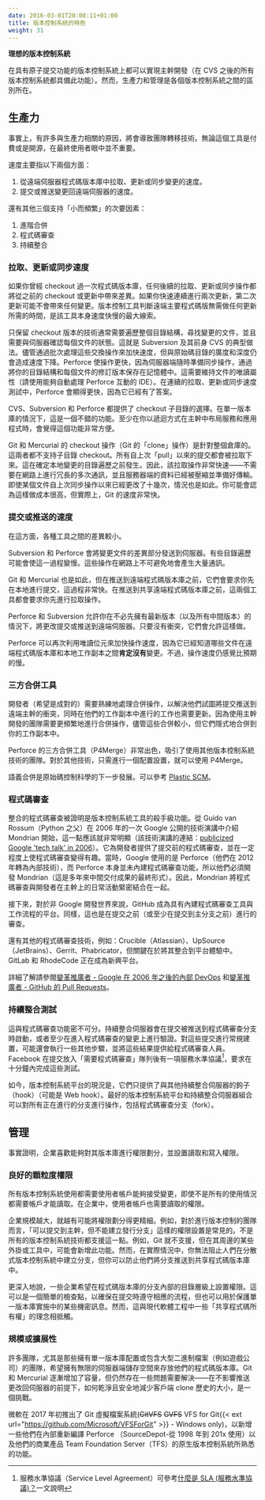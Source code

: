 ```yaml
---
date: 2016-03-01T20:08:11+01:00
title: 版本控制系統的特色
weight: 31
---
```


<!--
**Desirable VCS features, that is**

To great degree, Trunk-Based Development is possible on any Version Control System (VCS) that does atomic commits (spoiler: all do 
that came after CVS).  Productivity and governance are what divides them, though.
-->

**理想的版本控制系統**

在具有原子提交功能的版本控制系統上都可以實現主幹開發（在 CVS 之後的所有版本控制系統都具備此功能）。然而，生產力和管理是各個版本控制系統之間的區別所在。

<!--
## Productivity

It turns out there are many 
productivity related reasons that teams quit one technology and go to another. It does not matter whether the tool is a commercial
or an open source one. At least to its end users it does not.

By speed we mean two things primarily:

1. The speed at which we can pull/update/sync changes out of a remote server repository
2. The speed at which we can commit/push changes back to that remote server

And three other secondary things that support little and often:

1. Advanced Merging
2. Code Review
3. Continuous Integration
-->

## 生產力

事實上，有許多與生產力相關的原因，將會導致團隊轉移技術。無論這個工具是付費或是開源，在最終使用者眼中並不重要。

速度主要指以下兩個方面：

1. 從遠端伺服器程式碼版本庫中拉取、更新或同步變更的速度。
2. 提交或推送變更回遠端伺服器的速度。

還有其他三個支持「小而頻繁」的次要因素：

1. 進階合併
2. 程式碼審查
3. 持續整合

<!--
### Pull/update/sync speed

If you have at least once done a checkout of the source of the project, any subsequent pull/update/sync is going to bring down 
differences from the previous checkout or update.  If you do two updates back to back quickly, the second one is likely to bring 
down nothing.  The time taken for the version control tool to determine that nothing is due from the remote main 
repository is the biggest clue as to how intrinsically fast it is. 

Technologies that only keep head revision on the checkout, ordinarily have to walk the entire directory structure 
looking for changed files and do handshaking to the server for each one. That is definitely Subversion and its predecessor CVS. 
Batching of those exchanges speeds it up, but there is still a slowdown related to the breadth and depth of the source
tree. Perforce makes the operation faster because the server-side is poised for the sync operation at all times, by 
keeping your tree and which revision you have for each file in RAM. It does this at the cost of maintaining read-only
bits for files (be sure and use an IDE that silently handles the Perforce interactions). Perforce can effectively be much
faster for this back-to-back pull/update/sync test of speed because it kinda already knows the answer to the question.

CVS, Subversion and Perforce offer you the choice of checking out a subdirectory. In a monorepo situation, you would 
consider that a nice feature. At least if you've recursively laid out services and applications within the trunk.

Git and Mercurial have a single point of checkout (Git's 'clone' operation) for the whole repository.  There are no sub-directory checkouts 
for these two. All commits since that 
last 'pull' will be pulled down. This happens before the directory walk to determine what has changed locally. As such, that 
pull operation if very fast - there's no chit chat over the wire things, and the stuff on the server-side was already 
zipped and pretty much ready for transfer. This will be the case even for situations where a particular 
file has been changed a dozen times since you last pulled it down via a sync operation.  You might think 
this is costly, but in practice, Git is incredibly fast.
-->

### 拉取、更新或同步速度

如果你曾經 checkout 過一次程式碼版本庫，任何後續的拉取、更新或同步操作都將從之前的 checkout 或更新中帶來差異。如果你快速連續進行兩次更新，第二次更新可能不會帶來任何變更。版本控制工具判斷遠端主要程式碼版無需做任何更新所需的時間，是該工具本身速度快慢的最大線索。

只保留 checkout 版本的技術通常需要遍歷整個目錄結構，尋找變更的文件，並且需要與伺服器確認每個文件的狀態。這就是 Subversion 及其前身 CVS 的典型做法。儘管通過批次處理這些交換操作來加快速度，但與原始碼目錄的廣度和深度仍會造成速度下降。Perforce 使操作更快，因為伺服器端隨時準備同步操作，通過將你的目錄結構和每個文件的修訂版本保存在記憶體中。這需要維持文件的唯讀屬性（請使用能夠自動處理 Perforce 互動的 IDE）。在連續的拉取、更新或同步速度測試中，Perforce 會顯得更快，因為它已經有了答案。

CVS、Subversion 和 Perforce 都提供了 checkout 子目錄的選擇。在單一版本庫的情況下，這是一個不錯的功能。至少在你以遞迴方式在主幹中布局服務和應用程式時，會覺得這個功能非常方便。

Git 和 Mercurial 的 checkout 操作（Git 的「clone」操作）是針對整個倉庫的。這兩者都不支持子目錄 checkout。所有自上次「pull」以來的提交都會被拉取下來。這在確定本地變更的目錄遍歷之前發生。因此，該拉取操作非常快速——不需要在網路上進行冗長的多次通訊，並且服務器端的資料已經被壓縮並準備好傳輸。即使某個文件自上次同步操作以來已經更改了十幾次，情況也是如此。你可能會認為這樣做成本很高，但實際上，Git 的速度非常快。

<!--
### Commit/push speed

Things are more equal here between the tools we highlight as viable.  

Subversion and Perforce send up deltas of changed files to the server. Some directory walking can slow this down. There 
is inevitably a lot of chit-chat on the wire for these operations. 

Git and Mercurial do the same, but before you push to the remote repo it will make you commit locally which is incredibly 
fast. Before you push to the shared remote repository, these two will make you pull first.  

Perforce and Subversion will allow you to commit/push changes to the remote, without necessarily having the latest versions (and 
incidentally all the intervening ones) locally first.  It will only allow that if there was no clash on the lines changed.

Perforce can cheat again, but taking advantage of the read-only bit, and therefore already knows which files definitely 
have **not** changed between the remote main repo and local working copy. It still feels slower than it should be, though.  
-->

### 提交或推送的速度

在這方面，各種工具之間的差異較小。

Subversion 和 Perforce 會將變更文件的差異部分發送到伺服器。有些目錄遍歷可能會使這一過程變慢。這些操作在網路上不可避免地會產生大量通訊。

Git 和 Mercurial 也是如此，但在推送到遠端程式碼版本庫之前，它們會要求你先在本地進行提交，這過程非常快。在推送到共享遠端程式碼版本庫之前，這兩個工具都會要求你先進行拉取操作。

Perforce 和 Subversion 允許你在不必先擁有最新版本（以及所有中間版本）的情況下，將更改提交或推送到遠端伺服器。只要沒有衝突，它們會允許這樣做。

Perforce 可以再次利用唯讀位元來加快操作速度，因為它已經知道哪些文件在遠端程式碼版本庫和本地工作副本之間**肯定沒有**變更。不過，操作速度仍感覺比預期的慢。
<!--
### Three-way merge tools

Developers (hopefully in pairs) are going to have to become skilled in arbitrating over merges for the commits they 
are trying to promote to the remote trunk, as well as the changes they are updating from that it in the case that they 
have work in progress in their working-copy. Trunk-Based Development teams, you see, are merging more often. Albeit 
those are smaller merges, and they are implicitly merged to your working copy.

Perforce's three-way merge tool (P4Merge) is good enough on its own to be attractive to teams using other VCS 
technologies. For those other technologies, P4Merge  is just a config setting away from being usable.  

Semantic merge is the next step up in the science of source-control. See [Plastic SCM](/vcs-choices/index.html#plasticscm).
-->

### 三方合併工具

開發者（希望是成對的）需要熟練地處理合併操作，以解決他們試圖將提交推送到遠端主幹的衝突，同時在他們的工作副本中進行的工作也需要更新。因為使用主幹開發的團隊需要更頻繁地進行合併操作，儘管這些合併較小，但它們隱式地合併到你的工作副本中。

Perforce 的三方合併工具（P4Merge）非常出色，吸引了使用其他版本控制系統技術的團隊。對於其他技術，只需進行一個配置設置，就可以使用 P4Merge。

語義合併是原始碼控制科學的下一步發展。可以參考 [Plastic SCM](/vcs-choices/index.html#plasticscm)。

<!--
### Code Review

Integrated code review turned out to to be the killer feature of VCS tools. This should have been clear from the moment Mondrian
was unveiled by Guido van Rossum (Mr. Python) in a [publicized Google 'tech talk' in 2006](https://www.youtube.com/watch?v=sMql3Di4Kgc). It delivered pre-commit
code reviews to developers and gamified the activity of code review to some degree. Google was
using Perforce back then (they changed to an in-house technology in 2012), and it did not have code review built in, so 
they had to make Mondrian (which was the final form of years of intermediate deliverables for the same). Thus
Mondrian being created tightly coupled code review to the hourly activities of developers on the trunk. 

GitHub (not Git) was next for the non-Google dev world with a built-in code-review tool (and workflow). Again this was 
effectively pre-commit - or at least commit to the main.

There were (and are) other technologies for code review such as Crucible (Atlassian), UpSource (JetBrains), Gerrit, 
Phabricator, but integration into a platform experience is key.  GitLab and RhodeCode are emerging platforms.

Read more in [Game Changers - Google's Mondrian](/game-changers/#googles-internal-devops-2006-onwards) and 
[Game Changers - GitHub's Pull Requests](/game-changers/#githubs-entire-initial-platform-2008).
-->

### 程式碼審查

整合的程式碼審查被證明是版本控制系統工具的殺手級功能。從 Guido van Rossum（Python 之父）在 2006 年的一次 Google 公開的技術演講中介紹 Mondrian 開始，這一點應該就非常明顯（該技術演講的連結：[publicized Google 'tech talk' in 2006](https://www.youtube.com/watch?v=sMql3Di4Kgc)）。它為開發者提供了提交前的程式碼審查，並在一定程度上使程式碼審查變得有趣。當時，Google 使用的是 Perforce（他們在 2012 年轉為內部技術），而 Perforce 本身並未內建程式碼審查功能，所以他們必須開發 Mondrian（這是多年來中間交付成果的最終形式）。因此，Mondrian 將程式碼審查與開發者在主幹上的日常活動緊密結合在一起。

接下來，對於非 Google 開發世界來說，GitHub 成為具有內建程式碼審查工具與工作流程的平台。同樣，這也是在提交之前（或至少在提交到主分支之前）進行的審查。

還有其他的程式碼審查技術，例如：Crucible（Atlassian）、UpSource（JetBrains）、Gerrit、Phabricator，但關鍵在於將其整合到平台體驗中。GitLab 和 RhodeCode 正在成為新興平台。

詳細了解請參閱[變革推廣者 - Google 在 2006 年之後的內部 DevOps](/game-changers/index.html#googles-internal-devops-2006-onwards) 和[變革推廣者 - GitHub 的 Pull Requests](/game-changers/index.html#githubs-entire-initial-platform-2008)。

<!--
### Continuous Integration testing

This goes hand in hand with the Code Review capability. CI Servers kick in for commits are pushed up code review branches, 
or at least against change sets that are entering code review and validate them. The regular build, and maybe some 
additional steps are executed against them and the results of those made available to code reviewers, Facebook has a 
Service Level Agreement to have those complete ten minutes after the commit has been placed in the 'needs code review'
queue.

The reality of VCS platforms today is that they only provided hooks (web-hooks most likely) into other CI servers. The
best combinations of VCS platform and CI server do so for any of the branches in play, including code-review branches 
(forks).
-->

### 持續整合測試

這與程式碼審查功能密不可分。持續整合伺服器會在提交被推送到程式碼審查分支時啟動，或者至少在進入程式碼審查的變更上進行驗證。對這些提交進行常規建置，可能還會執行一些其他步驟，並將這些結果提供給程式碼審查人員。Facebook 在提交放入「需要程式碼審查」隊列後有一項服務水準協議[^sla]，要求在十分鐘內完成這些測試。

如今，版本控制系統平台的現況是，它們只提供了與其他持續整合伺服器的鉤子（hook）（可能是 Web hook）。最好的版本控制系統平台和持續整合伺服器組合可以對所有正在進行的分支進行操作，包括程式碼審查分支（fork）。

[^sla]: 服務水準協議（Service Level Agreement）可參考[什麼是 SLA (服務水準協議)？](https://aws.amazon.com/tw/what-is/service-level-agreement/)一文說明

<!--
## Governance

It turns out that enterprises like the ability to carve up permissions, and set read and write permissions throughout
their repositories.
-->

## 管理

事實證明，企業喜歡能夠對其版本庫進行權限劃分，並設置讀取和寫入權限。

<!--
### fine grained permissions

All VCS usages need users accounts to be able to accept changes back, even if they don't all require accounts in order
to be able to read. In the enterprise user accounts will be required to be able to read too.

The larger the enterprise the more likely it will be that they have permissions carved up in more fine grained ways.
For example "can commit to the trunk, but cannot create release branches" will be common for Trunk-Based Development
teams that make release branches.  Not all VCS technologies support that. Git, for example, does not, but some of the 
portal experiences around it, add the feature. In reality, though, you cannot stop people from making branches in a DVCS,
but you can prevent them from pushing them to the shared repository.

Deeper still, some enterprises will want to set permissions down the directory level within a branch within a repository.
This could be as simple as a gate, to ensure that process is adhered to around checkins, but could also be to guard
some secrets in a Monorepo implementation. That last is counter to some of the "common code ownership" ideals of
modern software engineering though.
-->

### 良好的顆粒度權限

所有版本控制系統使用都需要使用者帳戶能夠接受變更，即使不是所有的使用情況都需要帳戶才能讀取。在企業中，使用者帳戶也需要讀取的權限。

企業規模越大，就越有可能將權限劃分得更精細。例如，對於進行版本控制的團隊而言，「可以提交到主幹，但不能建立發行分支」這樣的權限設置是常見的。不是所有的版本控制系統技術都支援這一點。例如，Git 就不支援，但在其周邊的某些外掛或工具中，可能會新增此功能。然而，在實際情況中，你無法阻止人們在分散式版本控制系統中建立分支，但你可以防止他們將分支推送到共享程式碼版本庫中。

更深入地說，一些企業希望在程式碼版本庫的分支內部的目錄層級上設置權限。這可以是一個簡單的檢查點，以確保在提交時遵守相應的流程，但也可以用於保護單一版本庫實施中的某些機密訊息。然而，這與現代軟體工程中一些「共享程式碼所有權」的理念相抵觸。

<!--
### Size / Scale

Many teams, particularly those with Monorepo configurations or large binary files (like Games companies), want to have 
limitless server-side storage for their repository.  Git and Mercurial are inching towards bigger and bigger 
capacity, but there are still a few snafus to work through - how to cleanly/safely reduce the size of the client side clone
history (while still being able to push changes back to the server) is a challenge.

Microsoft released Git Virtual File System (~~GitVFS~~ ~~GVFS~~ VFS for Git{{< ext url="https://github.com/Microsoft/VFSForGit" >}} - Windows only) in early 2017, to layer on some of the things they had 
become used to in the in-house recompilation of Perforce (SourceDepot - used from 1998 to 201x), as well as native VCS 
of their commercial offering Team Foundation Server (TFS).
-->

### 規模或擴展性

許多團隊，尤其是那些擁有單一版本庫配置或包含大型二進制檔案（例如遊戲公司）的團隊，希望擁有無限的伺服器端儲存空間來存放他們的程式碼版本庫。Git 和 Mercurial 逐漸增加了容量，但仍然存在一些問題需要解決——在不影響推送更改回伺服器的前提下，如何乾淨且安全地減少客戶端 clone 歷史的大小，是一個挑戰。

微軟在 2017 年初推出了 Git 虛擬檔案系統(~~GitVFS~~ ~~GVFS~~ VFS for Git{{< ext url="https://github.com/Microsoft/VFSForGit" >}} - Windows only)，以新增一些他們在內部重新編譯 Perforce （SourceDepot-從 1998 年到 201x 使用）以及他們的商業產品 Team Foundation Server（TFS）的原生版本控制系統所熟悉的功能。
